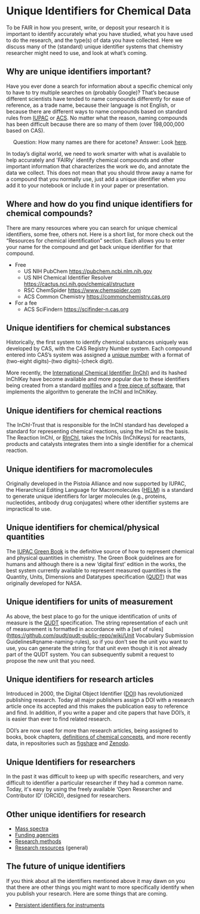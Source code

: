 # Unique Identifiers for Chemical Data

To be FAIR in how you present, write, or deposit your research it is important to identify accurately what you have 
studied, what you have used to do the research, and the type(s) of data you have collected.  Here we discuss 
many of the (standard) unique identifier systems that chemistry researcher might need to use, and look at what’s coming.

## Why are unique identifiers important?
Have you ever done a search for information about a specific chemical only to have to try multiple searches on 
(probably Google)? That’s because different scientists have tended to name compounds differently for ease of reference, 
as a trade name, because their language is not English, or because there are different ways to name compounds based on 
standard rules from [IUPAC](https://iupac.org/body/800/) or [ACS](https://www.acs.org/content/acs/en/about/governance/committees/nomenclature-terminology-symbols.html).  No matter what the reason, naming compounds has been difficult because 
there are so many of them (over 198,000,000 based on CAS).

<p style="text-align: center;">Question: How many names are there for acetone? Answer: Look 
<a href="https://pubchem.ncbi.nlm.nih.gov/compound/180#section=Names-and-Identifiers">here</a>.</p>

In today’s digital world, we need to work smarter with what is available to help accurately and 'FAIRly' identify 
chemical compounds and other important information that characterizes the work we do, and annotate the data we collect. 
This does not mean that you should throw away a name for a compound that you normally use, just add a unique identifier 
when you add it to your notebook or include it in your paper or presentation.

## Where and how do you find unique identifiers for chemical compounds?
There are many resources where you can search for unique chemical identifiers, some free, others not. Here is a short list, for more check out the “Resources for chemical identification” section. Each allows you to enter your name for the compound and get back unique identifier for that compound.
- Free
  - US NIH PubChem https://pubchem.ncbi.nlm.nih.gov
  - US NIH Chemical Identifier Resolver https://cactus.nci.nih.gov/chemical/structure
  - RSC ChemSpider https://www.chemspider.com
  - ACS Common Chemistry https://commonchemistry.cas.org
- For a fee
  - ACS SciFindern https://scifinder-n.cas.org

## Unique identifiers for chemical substances
Historically, the first system to identify chemical substances uniquely was developed by CAS, with the 
CAS Registry Number system. Each compound entered into CAS’s system was assigned a 
[unique number](https://en.wikipedia.org/wiki/CAS_Registry_Number) with a format of 
(two-eight digits)-(two digits)-(check digit).

More recently, the [International Chemical Identifier (InChI)](https://www.inchi-trust.org/) and its hashed 
InChIKey have become available and more popular due to these identifiers being created from a standard 
[molfiles](https://en.wikipedia.org/wiki/Chemical_table_file) and a 
[free piece of software](https://www.inchi-trust.org/download-latest-inchi-standard-software/), 
that implements the algorithm to generate the InChI and InChIKey.

## Unique identifiers for chemical reactions
The InChI-Trust that is responsible for the InChI standard has developed a standard for representing chemical reactions,
using the InChI as the basis.  The Reaction InChI, or [RInChI](https://www.inchi-trust.org/reactions/), takes the InChIs
(InChIKeys) for reactants, products and catalysts integrates them into a single identifier for a chemical reaction.

## Unique identifiers for macromolecules
Originally developed in the Pistoia Alliance and now supported by IUPAC, the Hierarchical Editing Language for 
Macromolecules ([HELM](https://www.pistoiaalliance.org/helm-project/)) is a standard to generate unique identifiers 
for larger molecules (e.g., proteins, nucleotides, antibody drug conjugates) where other identifier systems are 
impractical to use.

## Unique identifiers for chemical/physical quantities
The [IUPAC Green Book](https://iupac.org/what-we-do/books/greenbook/) is the definitive source of how to represent 
chemical and physical quantities in chemistry. The Green Book guidelines are for humans and although there is a new 
‘digital first’ edition in the works, the best system currently available to represent measured quantities is the 
Quantity, Units, Dimensions and Datatypes specification ([QUDT](https://www.qudt.org/doc/DOC_VOCAB-QUANTITY-KINDS.html))
that was originally developed for NASA.

## Unique identifiers for units of measurement
As above, the best place to go for the unique identification of units of measure is the 
[QUDT](https://www.qudt.org/doc/DOC_VOCAB-UNITS.html) specification. The string representation of each unit of 
measurement is formatted in accordance with a 
[set of rules](https://github.com/qudt/qudt-public-repo/wiki/Unit Vocabulary Submission Guidelines#qname-naming-rules), 
so if you don’t see the unit you want to use, you can generate the string for that unit even though it is not already 
part of the QUDT system.  You can subsequently submit a request to propose the new unit that you need.

## Unique identifiers for research articles
Introduced in 2000, the Digital Object Identifier ([DOI](https://www.doi.org/)) has revolutionized publishing research. 
Today all major publishers assign a DOI with a research article once its accepted and this makes the publication easy 
to reference and find.  In addition, if you write a paper and cite papers that have DOI’s, it is easier than ever to 
find related research.

DOI’s are now used for more than research articles, being assigned to books, book chapters, [definitions of chemical 
concepts](https://goldbook.iupac.org/), and more recently data, in repositories such as 
[figshare](https://figshare.com/) and [Zenodo](https://zenodo.org/).

## Unique Identifiers for researchers
In the past it was difficult to keep up with specific researchers, and very difficult to identifier a particular 
researcher if they had a common name.  Today, it's easy by using the freely available 
‘Open Researcher and Contributor ID’ (ORCID), designed for researchers.

## Other unique identifiers for research
- [Mass spectra](https://splash.fiehnlab.ucdavis.edu/)
- [Funding agencies](https://www.crossref.org/services/funder-registry/)
- [Research methods](https://www.protocols.io/)
- [Research resources](https://www.rrids.org/) (general)

## The future of unique identifiers
If you think about all the identifiers mentioned above it may dawn on you that there are other things you might 
want to more specifically identify when you publish your research.  Here are some things that are coming.
- [Persistent identifiers for instruments](https://www.rd-alliance.org/groups/persistent-identification-instruments-wg)
